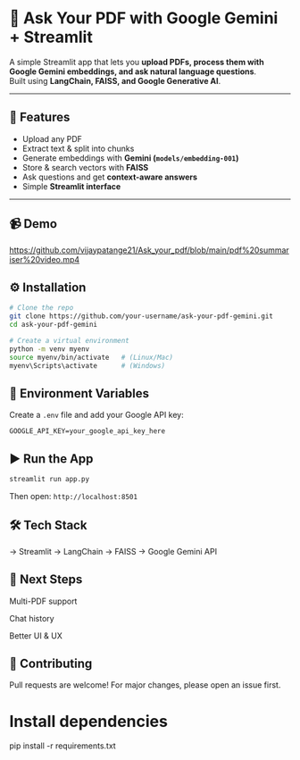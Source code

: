 # 📄 Ask Your PDF with Google Gemini + Streamlit  

A simple Streamlit app that lets you **upload PDFs, process them with Google Gemini embeddings, and ask natural language questions**.  
Built using **LangChain, FAISS, and Google Generative AI**.  

---

## 🚀 Features  
- Upload any PDF  
- Extract text & split into chunks  
- Generate embeddings with **Gemini (`models/embedding-001`)**  
- Store & search vectors with **FAISS**  
- Ask questions and get **context-aware answers**  
- Simple **Streamlit interface**  

---

## 📹 Demo  

https://github.com/vijaypatange21/Ask_your_pdf/blob/main/pdf%20summariser%20video.mp4

## ⚙️ Installation  

```bash
# Clone the repo
git clone https://github.com/your-username/ask-your-pdf-gemini.git
cd ask-your-pdf-gemini

# Create a virtual environment
python -m venv myenv
source myenv/bin/activate   # (Linux/Mac)
myenv\Scripts\activate      # (Windows)
```
## 🔑 Environment Variables

Create a `.env` file and add your Google API key:

`GOOGLE_API_KEY=your_google_api_key_here`

## ▶️ Run the App
```bash
streamlit run app.py
```
Then open: `http://localhost:8501`

## 🛠️ Tech Stack

-> Streamlit
-> LangChain
-> FAISS
-> Google Gemini API

## 📌 Next Steps

Multi-PDF support

Chat history

Better UI & UX

## 🤝 Contributing

Pull requests are welcome! For major changes, please open an issue first.
# Install dependencies
pip install -r requirements.txt
